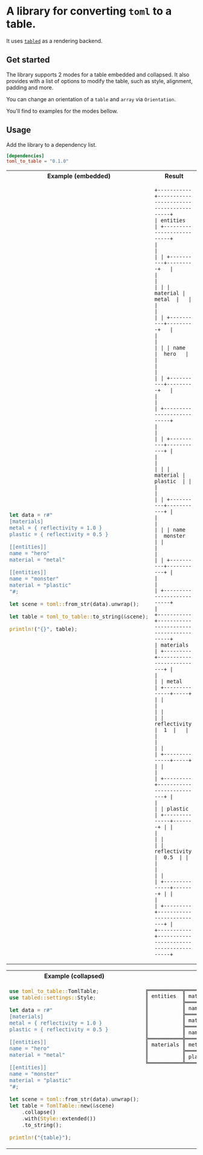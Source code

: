 # A library for converting `toml` to a table.

It uses [`tabled`](https://github.com/zhiburt/tabled) as a rendering backend.

## Get started

The library supports 2 modes for a table embedded and collapsed.
It also provides with a list of options to modify the table, such as style, alignment, padding and more.

You can change an orientation of a `table` and `array` via `Orientation`.

You'll find to examples for the modes bellow.

## Usage

Add the library to a dependency list.

```toml
[dependencies]
toml_to_table = "0.1.0"
```

<table>
<tr>
<th> Example (embedded) </th>
<th> Result </th>
</tr>
<tr>
<td>

```rust
let data = r#"
[materials]
metal = { reflectivity = 1.0 }
plastic = { reflectivity = 0.5 }

[[entities]]
name = "hero"
material = "metal"

[[entities]]
name = "monster"
material = "plastic"
"#;

let scene = toml::from_str(data).unwrap();

let table = toml_to_table::to_string(&scene);

println!("{}", table);
```

</td>
<td style="vertical-align: top;">

```text
+-----------+----------------------------------------+
| entities  | +--------------------------+           |
|           | | +----------+---------+   |           |
|           | | | material |  metal  |   |           |
|           | | +----------+---------+   |           |
|           | | | name     |  hero   |   |           |
|           | | +----------+---------+   |           |
|           | +--------------------------+           |
|           | | +----------+-----------+ |           |
|           | | | material |  plastic  | |           |
|           | | +----------+-----------+ |           |
|           | | | name     |  monster  | |           |
|           | | +----------+-----------+ |           |
|           | +--------------------------+           |
+-----------+----------------------------------------+
| materials | +---------+--------------------------+ |
|           | | metal   | +--------------+-----+   | |
|           | |         | | reflectivity |  1  |   | |
|           | |         | +--------------+-----+   | |
|           | +---------+--------------------------+ |
|           | | plastic | +--------------+-------+ | |
|           | |         | | reflectivity |  0.5  | | |
|           | |         | +--------------+-------+ | |
|           | +---------+--------------------------+ |
+-----------+----------------------------------------+
```

</td>
</tr>
</table>

<table>
<tr>
<th> Example (collapsed) </th>
<th> Result </th>
</tr>
<tr>
<td>

```rust
use toml_to_table::TomlTable;
use tabled::settings::Style;

let data = r#"
[materials]
metal = { reflectivity = 1.0 }
plastic = { reflectivity = 0.5 }

[[entities]]
name = "hero"
material = "metal"

[[entities]]
name = "monster"
material = "plastic"
"#;

let scene = toml::from_str(data).unwrap();
let table = TomlTable::new(&scene)
    .collapse()
    .with(Style::extended())
    .to_string();

println!("{table}");
```

</td>
<td style="vertical-align: top;">

```text
╔═══════════╦══════════╦═══════════════════╗
║ entities  ║ material ║ metal             ║
║           ╠══════════╬═══════════════════╣
║           ║ name     ║ hero              ║
║           ╠══════════╬═══════════════════╣
║           ║ material ║ plastic           ║
║           ╠══════════╬═══════════════════╣
║           ║ name     ║ monster           ║
╠═══════════╬═════════╦╩═════════════╦═════╣
║ materials ║ metal   ║ reflectivity ║ 1   ║
║           ╠═════════╬══════════════╬═════╣
║           ║ plastic ║ reflectivity ║ 0.5 ║
╚═══════════╩═════════╩══════════════╩═════╝
```
